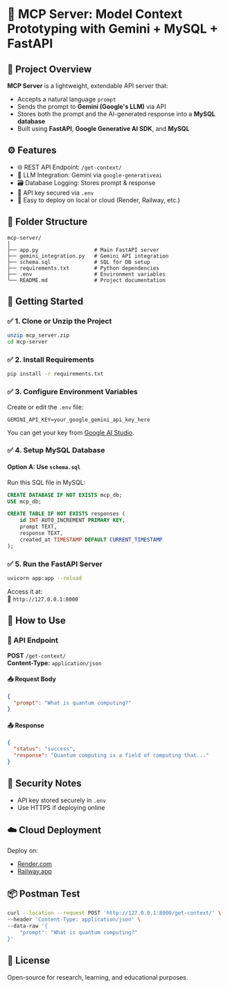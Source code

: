 # 🧠 MCP Server: Model Context Prototyping with Gemini + MySQL + FastAPI

## 📌 Project Overview

**MCP Server** is a lightweight, extendable API server that:
- Accepts a natural language `prompt`
- Sends the prompt to **Gemini (Google's LLM)** via API
- Stores both the prompt and the AI-generated response into a **MySQL database**
- Built using **FastAPI**, **Google Generative AI SDK**, and **MySQL**

## ⚙️ Features

- 🌐 REST API Endpoint: `/get-context/`
- 🧠 LLM Integration: Gemini via `google-generativeai`
- 🗃️ Database Logging: Stores prompt & response
- 🔐 API key secured via `.env`
- 🚀 Easy to deploy on local or cloud (Render, Railway, etc.)

## 📁 Folder Structure

```
mcp-server/
│
├── app.py                  # Main FastAPI server
├── gemini_integration.py   # Gemini API integration
├── schema.sql              # SQL for DB setup
├── requirements.txt        # Python dependencies
├── .env                    # Environment variables
└── README.md               # Project documentation
```

## 🏁 Getting Started

### ✅ 1. Clone or Unzip the Project

```bash
unzip mcp_server.zip
cd mcp-server
```

### ✅ 2. Install Requirements

```bash
pip install -r requirements.txt
```

### ✅ 3. Configure Environment Variables

Create or edit the `.env` file:

```
GEMINI_API_KEY=your_google_gemini_api_key_here
```

You can get your key from [Google AI Studio](https://makersuite.google.com/app).

### ✅ 4. Setup MySQL Database

#### Option A: Use `schema.sql`

Run this SQL file in MySQL:

```sql
CREATE DATABASE IF NOT EXISTS mcp_db;
USE mcp_db;

CREATE TABLE IF NOT EXISTS responses (
    id INT AUTO_INCREMENT PRIMARY KEY,
    prompt TEXT,
    response TEXT,
    created_at TIMESTAMP DEFAULT CURRENT_TIMESTAMP
);
```

### ✅ 5. Run the FastAPI Server

```bash
uvicorn app:app --reload
```

Access it at:  
📍 `http://127.0.0.1:8000`

## 🧪 How to Use

### 🚀 API Endpoint

**POST** `/get-context/`  
**Content-Type:** `application/json`

#### 📥 Request Body

```json
{
  "prompt": "What is quantum computing?"
}
```

#### 📤 Response

```json
{
  "status": "success",
  "response": "Quantum computing is a field of computing that..."
}
```

## 🔐 Security Notes

- API key stored securely in `.env`
- Use HTTPS if deploying online

## ☁️ Cloud Deployment

Deploy on:
- [Render.com](https://render.com)
- [Railway.app](https://railway.app)

## 📦 Postman Test

```bash
curl --location --request POST 'http://127.0.0.1:8000/get-context/' \
--header 'Content-Type: application/json' \
--data-raw '{
    "prompt": "What is quantum computing?"
}'
```

## 📜 License

Open-source for research, learning, and educational purposes.
